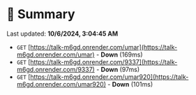 # 📖 Summary
Last updated: **10/6/2024, 3:04:45 AM**

- `GET` [https://talk-m6gd.onrender.com/umar](https://talk-m6gd.onrender.com/umar) - **Down** (169ms)
- `GET` [https://talk-m6gd.onrender.com/9337](https://talk-m6gd.onrender.com/9337) - **Down** (97ms)
- `GET` [https://talk-m6gd.onrender.com/umar920](https://talk-m6gd.onrender.com/umar920) - **Down** (101ms)
